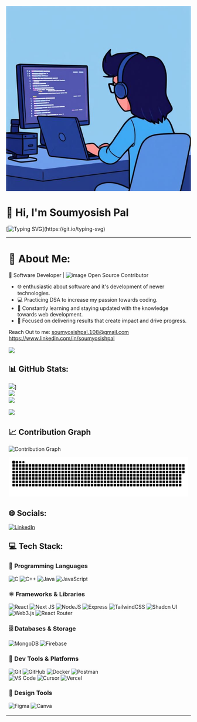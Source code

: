 <img src="./github.jpg" alt="Developer GIF" width="1000" />

# 👋 Hi, I'm Soumyosish Pal
<div>
  
[![Typing SVG](https://readme-typing-svg.demolab.com?font=Fira+Code&weight=700&size=32&duration=3000&pause=1000&color=0EB4F7&width=435&lines=Open+Source+Contributor+Aspiring+Software+Developer;Tech+Enthusiast;CS+Undergrad;)](https://git.io/typing-svg)
</div>


<table>
  <tr>
    <td>

<h1>💫 About Me:</h1>

🚀 Software Developer | <img width="20" height="20" alt="image" src="https://github.com/user-attachments/assets/c543f150-bd8e-427c-97d7-41c2adb3efe0" />
 Open Source Contributor  
- 🌐 enthusiastic about software and it's development of newer technologies.  
- 💻 Practicing DSA to increase my passion towards coding.  
- 🚀 Constantly learning and staying updated with the knowledge towards web development.  
- 🎯 Focused on delivering results that create impact and drive progress.  

Reach Out to me: soumyosishpal.108@gmail.com https://www.linkedin.com/in/soumyosishpal

<img src="https://github-profile-trophy.vercel.app/?username=Soumyosish&theme=darkhub" align="center"/>

## 📊 GitHub Stats:
[![](https://github-readme-stats.vercel.app/api?username=Soumyosish&theme=blue-green&border_radius=10&hide_border=false&count_private=true)](https://github.com/Soumyosish/github-readme-stats)]<br/>
![](https://github-readme-streak-stats.herokuapp.com/?user=Soumyosish&theme=blue-green&border_radius=10&hide_border=false)<br/>
![](https://github-readme-stats.vercel.app/api/top-langs/?username=Soumyosish&theme=blue-green&border_radius=10&hide_border=false&include_all_commits=true&count_private=false&layout=compact)
<!-- Profile Details Card -->
![](http://github-profile-summary-cards.vercel.app/api/cards/profile-details?username=Soumyosish&theme=blue-green)

</div>


## 📈 Contribution Graph
![Contribution Graph](https://github-readme-activity-graph.vercel.app/graph?username=Soumyosish&theme=react-dark&hide_border=true)


<picture>
  <source media="(prefers-color-scheme: dark)" srcset="https://raw.githubusercontent.com/Soumyosish/Soumyosish/output/github-snake-dark.svg" />
  <source media="(prefers-color-scheme: light)" srcset="https://raw.githubusercontent.com/Soumyosish/Soumyosish/output/github-snake.svg" />
  <img alt="github-snake" src="https://raw.githubusercontent.com/Soumyosish/Soumyosish/output/github-snake.svg" />
</picture>
 

## 🌐 Socials:
[![LinkedIn](https://img.shields.io/badge/LinkedIn-%230077B5.svg?logo=linkedin&logoColor=white)](https://linkedin.com/in/soumyosishpal)

## 💻 Tech Stack:

### 🧠 Programming Languages  
![C](https://img.shields.io/badge/c-%2300599C.svg?style=for-the-badge&logo=c&logoColor=white) ![C++](https://img.shields.io/badge/c++-%2300599C.svg?style=for-the-badge&logo=c%2B%2B&logoColor=white) ![Java](https://img.shields.io/badge/java-%23ED8B00.svg?style=for-the-badge&logo=openjdk&logoColor=white) ![JavaScript](https://img.shields.io/badge/javascript-%23323330.svg?style=for-the-badge&logo=javascript&logoColor=%23F7DF1E) 

### ⚛️ Frameworks & Libraries  
![React](https://img.shields.io/badge/react-%2320232a.svg?style=for-the-badge&logo=react&logoColor=%2361DAFB) ![Next JS](https://img.shields.io/badge/Next-black?style=for-the-badge&logo=next.js&logoColor=white) ![NodeJS](https://img.shields.io/badge/node.js-6DA55F?style=for-the-badge&logo=node.js&logoColor=white) ![Express](https://img.shields.io/badge/express-%23404d59.svg?style=for-the-badge&logo=express&logoColor=white) ![TailwindCSS](https://img.shields.io/badge/tailwindcss-%2338B2AC.svg?style=for-the-badge&logo=tailwind-css&logoColor=white) ![Shadcn UI](https://img.shields.io/badge/shadcn-ui-%23121011.svg?style=for-the-badge&logo=shadcnui&logoColor=white) ![Web3.js](https://img.shields.io/badge/Web3.js-F16822?style=for-the-badge&logo=web3.js&logoColor=white) ![React Router](https://img.shields.io/badge/React_Router-CA4245?style=for-the-badge&logo=react-router&logoColor=white)

### 🗄️ Databases & Storage  
![MongoDB](https://img.shields.io/badge/MongoDB-%234ea94b.svg?style=for-the-badge&logo=mongodb&logoColor=white) ![Firebase](https://img.shields.io/badge/firebase-%23039BE5.svg?style=for-the-badge&logo=firebase)

### 🔧 Dev Tools & Platforms  
![Git](https://img.shields.io/badge/git-%23F05033.svg?style=for-the-badge&logo=git&logoColor=white) ![GitHub](https://img.shields.io/badge/github-%23121011.svg?style=for-the-badge&logo=github&logoColor=white) ![Docker](https://img.shields.io/badge/docker-%230db7ed.svg?style=for-the-badge&logo=docker&logoColor=white) ![Postman](https://img.shields.io/badge/Postman-FF6C37?style=for-the-badge&logo=postman&logoColor=white)  
![VS Code](https://img.shields.io/badge/vscode-%23007ACC.svg?style=for-the-badge&logo=visual-studio-code&logoColor=white) ![Cursor](https://img.shields.io/badge/cursor-%23000000.svg?style=for-the-badge&logo=cursor&logoColor=white) ![Vercel](https://img.shields.io/badge/vercel-%23000000.svg?style=for-the-badge&logo=vercel&logoColor=white)

### 🎨 Design Tools  
![Figma](https://img.shields.io/badge/figma-%23F24E1E.svg?style=for-the-badge&logo=figma&logoColor=white) ![Canva](https://img.shields.io/badge/Canva-%2300C4CC.svg?style=for-the-badge&logo=Canva&logoColor=white)
